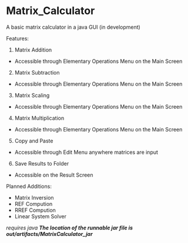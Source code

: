 # Matrix_Calculator
A basic matrix calculator in a java GUI (in development)

Features: 
1) Matrix Addition
- Accessible through Elementary Operations Menu on the Main Screen

2) Matrix Subtraction
- Accessible through Elementary Operations Menu on the Main Screen

3) Matrix Scaling
- Accessible through Elementary Operations Menu on the Main Screen

4) Matrix Multiplication
- Accessible through Elementary Operations Menu on the Main Screen

5) Copy and Paste
- Accessible through Edit Menu anywhere matrices are input

6) Save Results to Folder
- Accessible on the Result Screen



Planned Additions: 
- Matrix Inversion
- REF Compution
- RREF Compution
- Linear System Solver

*requires java*
***The location of the runnable jar file is out/artifacts/MatrixCalculator_jar***
